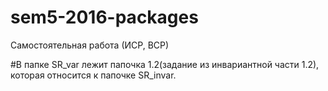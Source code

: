 # sem5-2016-packages
Самостоятельная работа (ИСР, ВСР)

#В папке SR_var лежит папочка 1.2(задание из инвариантной части 1.2), которая относится к папочке SR_invar. 
